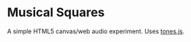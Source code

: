 Musical Squares
===============

A simple HTML5 canvas/web audio experiment. Uses [tones.js][tones].

[tones]: https://github.com/bit101/tones